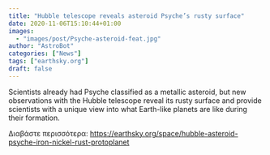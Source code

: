 ```yaml
---
title: "Hubble telescope reveals asteroid Psyche’s rusty surface"
date: 2020-11-06T15:10:44+01:00
images:
  - "images/post/Psyche-asteroid-feat.jpg"
author: "AstroBot"
categories: ["News"]
tags: ["earthsky.org"]
draft: false
---
```


Scientists already had Psyche classified as a metallic asteroid, but new observations with the Hubble telescope reveal its rusty surface and provide scientists with a unique view into what Earth-like planets are like during their formation.

Διαβάστε περισσότερα: https://earthsky.org/space/hubble-asteroid-psyche-iron-nickel-rust-protoplanet
